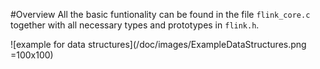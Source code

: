 #Overview
All the basic funtionality can be found in the file `flink_core.c` together with all necessary types and prototypes in `flink.h`.

![example for data structures](/doc/images/ExampleDataStructures.png  =100x100)
